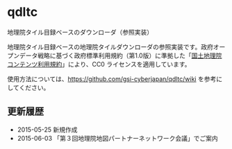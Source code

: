 # qdltc
地理院タイル目録ベースのダウンローダ（参照実装）

地理院タイル目録ベースの地理院タイルダウンローダの参照実装です。政府オープンデータ戦略に基づく政府標準利用規約（第1.0版）に準拠した「<a href='http://www.gsi.go.jp/kikakuchousei/kikakuchousei40182.html'>国土地理院コンテンツ利用規約</a>」により、CC0 ライセンスを適用しています。

使用方法については、https://github.com/gsi-cyberjapan/qdltc/wiki を参考にしてください。

## 更新履歴

- 2015-05-25 新規作成
- 2015-06-03 「第３回地理院地図パートナーネットワーク会議」でご案内
